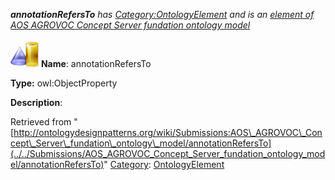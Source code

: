 ___annotationRefersTo__ has [Category:OntologyElement](../../Category/OntologyElement "Category:OntologyElement") and is an [element of](../../Property/ElementOf "Property:ElementOf") [AOS AGROVOC Concept Server fundation ontology model](../../Submissions/AOS_AGROVOC_Concept_Server_fundation_ontology_model "Submissions:AOS AGROVOC Concept Server fundation ontology model")_


  




[![ObjectProperty](../../images/thumb/c/c3/ObjectProperty.gif/45px-ObjectProperty.gif)](../../Image/ObjectProperty.gif "ObjectProperty")
__Name__: annotationRefersTo 


__Type:__ owl:ObjectProperty 


__Description__: 





Retrieved from "[http://ontologydesignpatterns.org/wiki/Submissions:AOS\_AGROVOC\_Concept\_Server\_fundation\_ontology\_model/annotationRefersTo](../../Submissions/AOS_AGROVOC_Concept_Server_fundation_ontology_model/annotationRefersTo)"
 [Category](http://ontologydesignpatterns.org/wiki/Special:Categories "Special:Categories"): [OntologyElement](../../Category/OntologyElement "Category:OntologyElement")